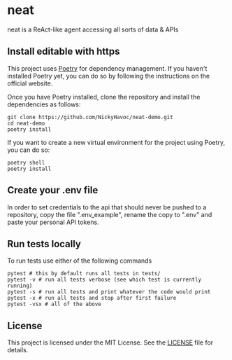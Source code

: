 # neat

neat is a ReAct-like agent accessing all sorts of data & APIs

## Install editable with https

This project uses [Poetry](https://python-poetry.org/) for dependency management. If you haven't installed Poetry yet, you can do so by following the instructions on the official website.

Once you have Poetry installed, clone the repository and install the dependencies as follows:

```console
git clone https://github.com/NickyHavoc/neat-demo.git
cd neat-demo
poetry install
```

If you want to create a new virtual environment for the project using Poetry, you can do so:

``` console
poetry shell
poetry install
```

## Create your .env file

In order to set credentials to the api that should never be pushed to a repository, copy the file ".env_example", rename the copy to ".env" and paste your personal API tokens.

## Run tests locally

To run tests use either of the following commands

```console
pytest # this by default runs all tests in tests/
pytest -v # run all tests verbose (see which test is currently running)
pytest -s # run all tests and print whatever the code would print
pytest -x # run all tests and stop after first failure
pytest -vsx # all of the above
```

## License

This project is licensed under the MIT License. See the [LICENSE](LICENSE) file for details.
